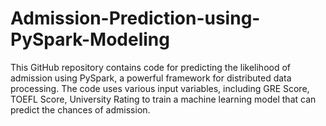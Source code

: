 # Admission-Prediction-using-PySpark-Modeling
This GitHub repository contains code for predicting the likelihood of admission using PySpark, a powerful framework for distributed data processing. The code uses various input variables, including GRE Score, TOEFL Score, University Rating to train a machine learning model that can predict the chances of admission. 
